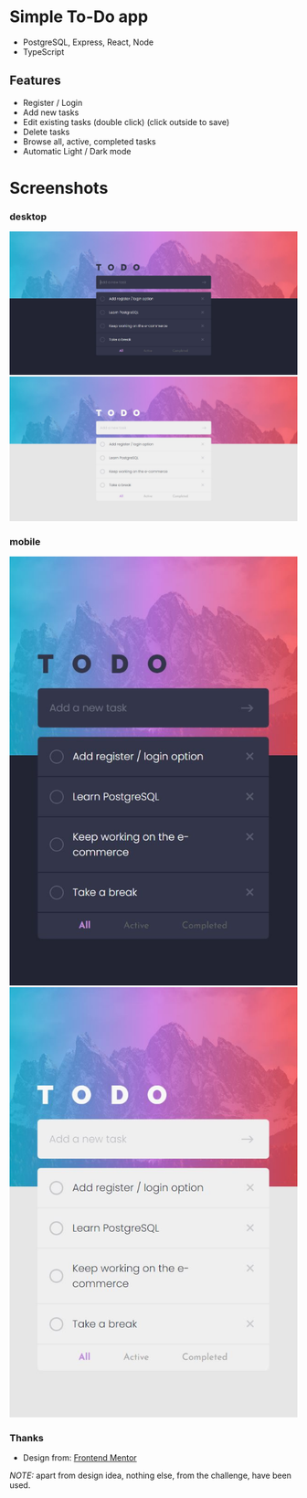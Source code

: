 # Simple To-Do app
- PostgreSQL, Express, React, Node
- TypeScript

## Features
- Register / Login
- Add new tasks
- Edit existing tasks (double click) (click outside to save)
- Delete tasks
- Browse all, active, completed tasks
- Automatic Light / Dark mode

# Screenshots
### desktop
<img src="./screenshots/dark_desktop.jpg">
<img src="./screenshots/light_desktop.jpg">

### mobile
<img src="./screenshots/dark_mobile.jpg">
<img src="./screenshots/light_mobile.jpg">

### Thanks
- Design from: [Frontend Mentor](https://www.frontendmentor.io/challenges/todo-app-Su1_KokOW)

*NOTE:* apart from design idea, nothing else, from the challenge, have been used.

